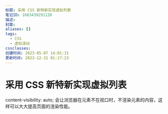```yaml
---
标题: 采用 CSS 新特新实现虚拟列表
笔记ID: 1683439291120
描述: 
封面: 
aliases: []
tags:
  - CSS
  - 虚拟滚动
cssclasses: 
创建时间: 2023-05-07 14:01:31
更新时间: 2023-12-31 01:17:23
---
```


# 采用 CSS 新特新实现虚拟列表

content-visibility: auto; 会让浏览器在元素不在视口时，不渲染元素的内容，这样可以大大提高页面的渲染性能。
